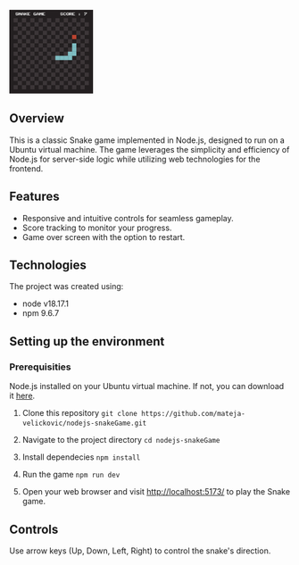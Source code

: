 <img
  src="resources/gameSnake.png"
  alt="Snake game"
  title="Optional title"
  style="display: inline-block; margin: 0 auto; max-width: 150px; width: 50%;">

## Overview
This is a classic Snake game implemented in Node.js, designed to run on a Ubuntu virtual machine. The game leverages the simplicity and efficiency of Node.js for server-side logic while utilizing web technologies for the frontend.

## Features
- Responsive and intuitive controls for seamless gameplay.</li>
- Score tracking to monitor your progress.</li>
- Game over screen with the option to restart.</li>

## Technologies
The project was created using:

- node v18.17.1
- npm 9.6.7

## Setting up the environment
### Prerequisities
Node.js installed on your Ubuntu virtual machine. If not, you can download it [here](https://nodejs.org/en).

1. Clone this repository 
```git clone https://github.com/mateja-velickovic/nodejs-snakeGame.git```

2. Navigate to the project directory
```cd nodejs-snakeGame```

3. Install dependecies
```npm install```

4. Run the game
```npm run dev```

5. Open your web browser and visit <a target="_blank" href="http://localhost:5173/">http://localhost:5173/</a> to play the Snake game.

## Controls
Use arrow keys (Up, Down, Left, Right) to control the snake's direction.
